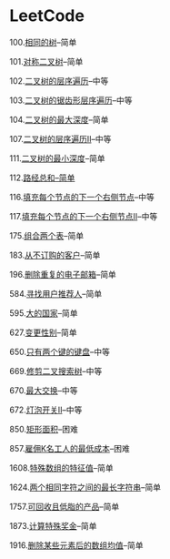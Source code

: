 # LeetCode

100.[相同的树](https://github.com/Adler2030/LeetCode/blob/main/Breadth-First-Search/100相同的树.md)–简单

101.[对称二叉树](https://github.com/Adler2030/LeetCode/blob/main/Breadth-First-Search/101对称二叉树.md)–简单

102.[二叉树的层序遍历](https://github.com/Adler2030/LeetCode/blob/main/Breadth-First-Search/102二叉树的层序遍历.md)–中等

103.[二叉树的锯齿形层序遍历](https://github.com/Adler2030/LeetCode/blob/main/Breadth-First-Search/103二叉树的锯齿形层序遍历.md)–中等

104.[二叉树的最大深度](https://github.com/Adler2030/LeetCode/blob/main/Breadth-First-Search/104二叉树的最大深度.md)–简单

107.[二叉树的层序遍历Ⅱ](https://github.com/Adler2030/LeetCode/blob/main/Breadth-First-Search/107二叉树的层序遍历Ⅱ.md)–中等

111.[二叉树的最小深度](https://github.com/Adler2030/LeetCode/blob/main/Breadth-First-Search/111二叉树的最小深度.md)–简单

112.[路经总和–简单](https://github.com/Adler2030/LeetCode/blob/main/Breadth-First-Search/112路经总和.md)

116.[填充每个节点的下一个右侧节点](https://github.com/Adler2030/LeetCode/blob/main/Breadth-First-Search/116填充每个节点的下一个右侧节点.md)–中等

117.[填充每个节点的下一个右侧节点Ⅱ](https://github.com/Adler2030/LeetCode/blob/main/Breadth-First-Search/117填充每个节点的下一个右侧节点Ⅱ.md)–中等

175.[组合两个表](https://github.com/Adler2030/LeetCode/blob/main/MySQL/175组合两个表.md)–简单

183.[从不订购的客户](https://github.com/Adler2030/LeetCode/blob/main/MySQL/183从不订购的客户.md)–简单

196.[删除重复的电子邮箱](https://github.com/Adler2030/LeetCode/blob/main/MySQL/196删除重复的电子邮箱.md)–简单

584.[寻找用户推荐人](https://github.com/Adler2030/LeetCode/blob/main/MySQL/584寻找用户推荐人.md)–简单

595.[大的国家](https://github.com/Adler2030/LeetCode/blob/main/MySQL/595大的国家.md)–简单

627.[变更性别](https://github.com/Adler2030/LeetCode/blob/main/MySQL/627变更性别.md)–简单

650.[只有两个键的键盘](https://github.com/Adler2030/LeetCode/blob/main/Recursion/650只有两个键的键盘.md)–中等

669.[修剪二叉搜索树](https://github.com/Adler2030/LeetCode/blob/main/BinaryTree/669修剪二叉搜索树.md)–中等

670.[最大交换](https://github.com/Adler2030/LeetCode/blob/main/Greedy/670最大交换.md)–中等

672.[灯泡开关Ⅱ](https://github.com/Adler2030/LeetCode/blob/main/Math/672灯泡开关Ⅱ.md)–中等

850.[矩形面积](https://github.com/Adler2030/LeetCode/blob/main/Math/850矩形面积.md)–困难

857.[雇佣K名工人的最低成本](https://github.com/Adler2030/LeetCode/blob/main/Greedy/857雇佣K名工人的最低成本.md)–困难

1608.[特殊数组的特征值](https://github.com/Adler2030/LeetCode/blob/main/Sort/1608特殊数组的特征值.md)–简单

1624.[两个相同字符之间的最长字符串](https://github.com/Adler2030/LeetCode/blob/main/Hash/1624两个相同字符之间的最长字符串.md)–简单

1757.[可回收且低脂的产品](https://github.com/Adler2030/LeetCode/blob/main/MySQL/1757可回收且低脂的产品.md)–简单

1873.[计算特殊奖金](https://github.com/Adler2030/LeetCode/blob/main/MySQL/1873计算特殊奖金.md)–简单

1916.[删除某些元素后的数组均值](https://github.com/Adler2030/LeetCode/blob/main/Sort/1916删除某些元素后的数组均值.md)–简单
